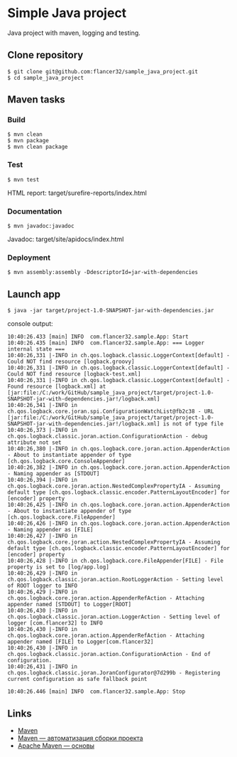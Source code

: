 # Simple Java project
Java project with maven, logging and testing.

## Clone repository

    $ git clone git@github.com:flancer32/sample_java_project.git
    $ cd sample_java_project

## Maven tasks

### Build

    $ mvn clean
    $ mvn package
    $ mvn clean package

### Test

    $ mvn test

HTML report: target/surefire-reports/index.html

### Documentation
    
    $ mvn javadoc:javadoc

Javadoc: target/site/apidocs/index.html

### Deployment

    $ mvn assembly:assembly -DdescriptorId=jar-with-dependencies

## Launch app

    $ java -jar target/project-1.0-SNAPSHOT-jar-with-dependencies.jar

console output:

    10:40:26.433 [main] INFO  com.flancer32.sample.App: Start
    10:40:26.435 [main] INFO  com.flancer32.sample.App: === Logger internal state ===
    10:40:26,331 |-INFO in ch.qos.logback.classic.LoggerContext[default] - Could NOT find resource [logback.groovy]
    10:40:26,331 |-INFO in ch.qos.logback.classic.LoggerContext[default] - Could NOT find resource [logback-test.xml]
    10:40:26,331 |-INFO in ch.qos.logback.classic.LoggerContext[default] - Found resource [logback.xml] at [jar:file:/C:/work/GitHub/sample_java_project/target/project-1.0-SNAPSHOT-jar-with-dependencies.jar!/logback.xml]
    10:40:26,341 |-INFO in ch.qos.logback.core.joran.spi.ConfigurationWatchList@fb2c38 - URL [jar:file:/C:/work/GitHub/sample_java_project/target/project-1.0-SNAPSHOT-jar-with-dependencies.jar!/logback.xml] is not of type file
    10:40:26,373 |-INFO in ch.qos.logback.classic.joran.action.ConfigurationAction - debug attribute not set
    10:40:26,380 |-INFO in ch.qos.logback.core.joran.action.AppenderAction - About to instantiate appender of type [ch.qos.logback.core.ConsoleAppender]
    10:40:26,382 |-INFO in ch.qos.logback.core.joran.action.AppenderAction - Naming appender as [STDOUT]
    10:40:26,394 |-INFO in ch.qos.logback.core.joran.action.NestedComplexPropertyIA - Assuming default type [ch.qos.logback.classic.encoder.PatternLayoutEncoder] for [encoder] property
    10:40:26,425 |-INFO in ch.qos.logback.core.joran.action.AppenderAction - About to instantiate appender of type [ch.qos.logback.core.FileAppender]
    10:40:26,426 |-INFO in ch.qos.logback.core.joran.action.AppenderAction - Naming appender as [FILE]
    10:40:26,427 |-INFO in ch.qos.logback.core.joran.action.NestedComplexPropertyIA - Assuming default type [ch.qos.logback.classic.encoder.PatternLayoutEncoder] for [encoder] property
    10:40:26,428 |-INFO in ch.qos.logback.core.FileAppender[FILE] - File property is set to [log/app.log]
    10:40:26,429 |-INFO in ch.qos.logback.classic.joran.action.RootLoggerAction - Setting level of ROOT logger to INFO
    10:40:26,429 |-INFO in ch.qos.logback.core.joran.action.AppenderRefAction - Attaching appender named [STDOUT] to Logger[ROOT]
    10:40:26,430 |-INFO in ch.qos.logback.classic.joran.action.LoggerAction - Setting level of logger [com.flancer32] to INFO
    10:40:26,430 |-INFO in ch.qos.logback.core.joran.action.AppenderRefAction - Attaching appender named [FILE] to Logger[com.flancer32]
    10:40:26,430 |-INFO in ch.qos.logback.classic.joran.action.ConfigurationAction - End of configuration.
    10:40:26,431 |-INFO in ch.qos.logback.classic.joran.JoranConfigurator@7d299b - Registering current configuration as safe fallback point
    
    10:40:26.446 [main] INFO  com.flancer32.sample.App: Stop


## Links

* [Maven](http://maven.apache.org/)
* [Maven — автоматизация сборки проекта](http://habrahabr.ru/post/77333/)
* [Apache Maven — основы](http://habrahabr.ru/post/77382/)